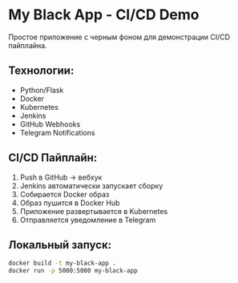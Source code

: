 # My Black App - CI/CD Demo

Простое приложение с черным фоном для демонстрации CI/CD пайплайна.

## Технологии:
- Python/Flask
- Docker
- Kubernetes
- Jenkins
- GitHub Webhooks
- Telegram Notifications

## CI/CD Пайплайн:
1. Push в GitHub → вебхук
2. Jenkins автоматически запускает сборку
3. Собирается Docker образ
4. Образ пушится в Docker Hub
5. Приложение развертывается в Kubernetes
6. Отправляется уведомление в Telegram

## Локальный запуск:
```bash
docker build -t my-black-app .
docker run -p 5000:5000 my-black-app
